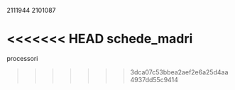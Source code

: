 2111944
2101087

<<<<<<< HEAD
schede_madri
=======
processori
>>>>>>> 3dca07c53bbea2aef2e6a25d4aa4937dd55c9414
